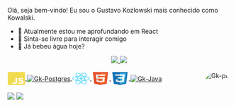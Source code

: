 Olá, seja bem-vindo! Eu sou o Gustavo Kozlowski mais conhecido como Kowalski.

- 🍑 Atualmente estou me aprofundando em React
- 🍍 Sinta-se livre para interagir comigo
- 🤔 Já bebeu água hoje?

<div align="center">
  <a href="https://github.com/GustavoKozlowski">
  <img height="180em" src="https://github-readme-stats.vercel.app/api?username=GustavoKozlowski&show_icons=true&theme=radical&include_all_commits=true&count_private=true"/>
  <img height="180em" src="https://github-readme-stats.vercel.app/api/top-langs/?username=GustavoKozlowski&layout=compact&langs_count=7&theme=radical"/>
</div>
<div style="display: inline_block"><br>
  <img align="center" alt="Gk-Js" height="30" width="40" src="https://raw.githubusercontent.com/devicons/devicon/master/icons/javascript/javascript-plain.svg">
  <img align="center" alt="Gk-Postgres" height="30" width="40" src="https://cdn.jsdelivr.net/gh/devicons/devicon/icons/postgresql/postgresql-original-wordmark.svg">
  <img align="center" alt="Gk-React" height="30" width="40" src="https://raw.githubusercontent.com/devicons/devicon/master/icons/react/react-original.svg">
  <img align="center" alt="Gk-HTML" height="30" width="40" src="https://raw.githubusercontent.com/devicons/devicon/master/icons/html5/html5-original.svg">
  <img align="center" alt="Gk-CSS" height="30" width="40" src="https://raw.githubusercontent.com/devicons/devicon/master/icons/css3/css3-original.svg">
  <img align="center" alt="Gk-Java" height="30" width="40" src="https://cdn.jsdelivr.net/gh/devicons/devicon/icons/java/java-original-wordmark.svg">
  <img align="right" alt="Gk-pic" height="150" style="border-radius:300px;" src="http://2.bp.blogspot.com/-ym6SIHtJN_4/TcVjU3yzhrI/AAAAAAAADCI/v19duiBpLTs/s1600/duck%2Blanterna.bmp">
</div> 
<div> 
<br>
  <a href = "gustavokozlowski96@gmail.com"><img src="https://img.shields.io/badge/-Gmail-%23333?style=for-the-badge&logo=gmail&logoColor=white" target="_blank"></a>
  <a href="https://www.linkedin.com/in/gustavo-kozlowskidev/" target="_blank"><img src="https://img.shields.io/badge/-LinkedIn-%230077B5?style=for-the-badge&logo=linkedin&logoColor=white" target="_blank"></a> 
  </div>


